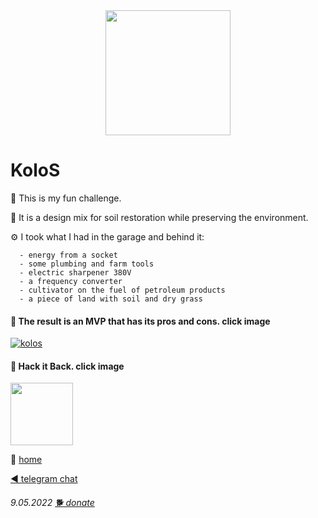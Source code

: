  <div id="header" align="center">
  <img src="https://a1ex-13.github.io/kolos/KoloS.jpg" width="200"/>
</div>
 
 # KoloS
 
🤟 This is my fun challenge.

🚜 It is a design mix for soil restoration while preserving the environment.

⚙️ I took what I had in the garage and behind it:
```
  - energy from a socket
  - some plumbing and farm tools
  - electric sharpener 380V
  - a frequency converter
  - cultivator on the fuel of petroleum products
  - a piece of land with soil and dry grass
```
#### 🔗 The result is an MVP that has its pros and cons. click image 

[![kolos](https://img.youtube.com/vi/ddnxq7e4AWs/3.jpg)](https://youtu.be/ddnxq7e4AWs)

#### 🔗 Hack it Back. click image

<div id="header" align="left">
  <p><a href="https://prize.supplyframe.com/" target="Hack it Back"><img src="https://prize.supplyframe.com/img-prize/2022/challenge-3.png" width="100"></a></p>
</div>

🚪 [home](https://a1ex-13.github.io)

[◀️ telegram chat](https://t.me/k0j0s)

######  9.05.2022   [🐕 donate](https://a1ex-13.github.io/me/DOGE.jpg)
